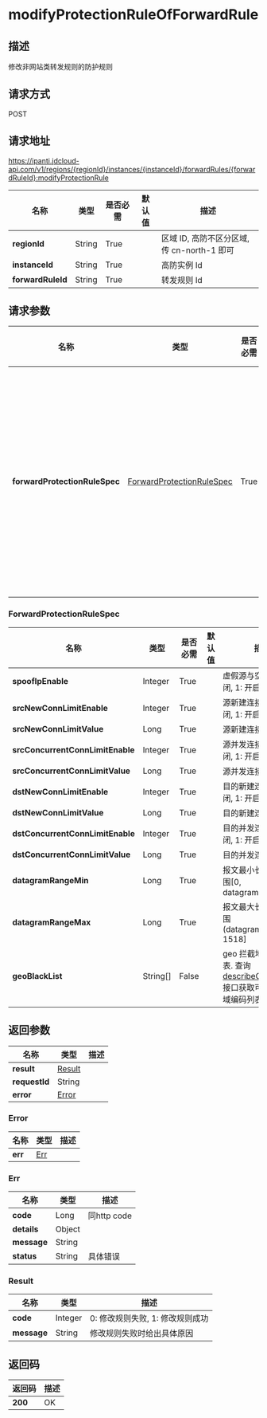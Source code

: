 # modifyProtectionRuleOfForwardRule


## 描述
修改非网站类转发规则的防护规则

## 请求方式
POST

## 请求地址
https://ipanti.jdcloud-api.com/v1/regions/{regionId}/instances/{instanceId}/forwardRules/{forwardRuleId}:modifyProtectionRule

|名称|类型|是否必需|默认值|描述|
|---|---|---|---|---|
|**regionId**|String|True| |区域 ID, 高防不区分区域, 传 cn-north-1 即可|
|**instanceId**|String|True| |高防实例 Id|
|**forwardRuleId**|String|True| |转发规则 Id|

## 请求参数
|名称|类型|是否必需|默认值|描述|
|---|---|---|---|---|
|**forwardProtectionRuleSpec**|[ForwardProtectionRuleSpec](modifyprotectionruleofforwardrule#forwardprotectionrulespec)|True| |修改非网站类转发规则的防护规则请求参数|

### <div id="forwardprotectionrulespec">ForwardProtectionRuleSpec</div>
|名称|类型|是否必需|默认值|描述|
|---|---|---|---|---|
|**spoofIpEnable**|Integer|True| |虚假源与空连接, 0: 关闭, 1: 开启|
|**srcNewConnLimitEnable**|Integer|True| |源新建连接限速, 0: 关闭, 1: 开启|
|**srcNewConnLimitValue**|Long|True| |源新建连接速率|
|**srcConcurrentConnLimitEnable**|Integer|True| |源并发连接限速, 0: 关闭, 1: 开启|
|**srcConcurrentConnLimitValue**|Long|True| |源并发连接速率|
|**dstNewConnLimitEnable**|Integer|True| |目的新建连接, 0: 关闭, 1: 开启|
|**dstNewConnLimitValue**|Long|True| |目的新建连接速率|
|**dstConcurrentConnLimitEnable**|Integer|True| |目的并发连接, 0: 关闭, 1: 开启|
|**dstConcurrentConnLimitValue**|Long|True| |目的并发连接速率|
|**datagramRangeMin**|Long|True| |报文最小长度, 取值范围[0, datagramRangeMax)|
|**datagramRangeMax**|Long|True| |报文最大长度, 取值范围(datagramRangeMin, 1518]|
|**geoBlackList**|String[]|False| |geo 拦截地域编码列表. 查询 <a href="http://docs.jdcloud.com/anti-ddos-pro/api/describegeoareas">describeGeoAreas</a> 接口获取可设置的地域编码列表|

## 返回参数
|名称|类型|描述|
|---|---|---|
|**result**|[Result](modifyprotectionruleofforwardrule#result)| |
|**requestId**|String| |
|**error**|[Error](modifyprotectionruleofforwardrule#error)| |

### <div id="error">Error</div>
|名称|类型|描述|
|---|---|---|
|**err**|[Err](modifyprotectionruleofforwardrule#err)| |
### <div id="err">Err</div>
|名称|类型|描述|
|---|---|---|
|**code**|Long|同http code|
|**details**|Object| |
|**message**|String| |
|**status**|String|具体错误|
### <div id="result">Result</div>
|名称|类型|描述|
|---|---|---|
|**code**|Integer|0: 修改规则失败, 1: 修改规则成功|
|**message**|String|修改规则失败时给出具体原因|

## 返回码
|返回码|描述|
|---|---|
|**200**|OK|
